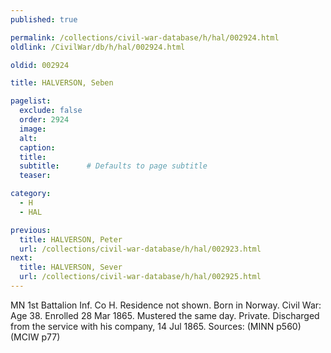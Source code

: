 ```yaml
---
published: true

permalink: /collections/civil-war-database/h/hal/002924.html
oldlink: /CivilWar/db/h/hal/002924.html

oldid: 002924

title: HALVERSON, Seben

pagelist:
  exclude: false
  order: 2924
  image: 
  alt:
  caption:
  title:
  subtitle:      # Defaults to page subtitle
  teaser:

category: 
  - H 
  - HAL

previous:
  title: HALVERSON, Peter
  url: /collections/civil-war-database/h/hal/002923.html  
next:
  title: HALVERSON, Sever
  url: /collections/civil-war-database/h/hal/002925.html   
---
```

MN 1st Battalion Inf. Co H. Residence not shown. Born in Norway. Civil War: Age 38. Enrolled 28 Mar 1865. Mustered the same day. Private. Discharged from the service with his company, 14 Jul 1865. Sources: (MINN p560) (MCIW p77)